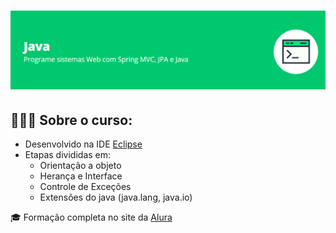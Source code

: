 <h1 align="center">
    <img alt="Capa" title="#Capa" src="https://github.com/Lacivitaa/Alura-Java-Course/blob/master/capa.png" />
</h1>

## 👨🏻‍💻 Sobre o curso:
- Desenvolvido na IDE [Eclipse](https://www.eclipse.org/)
- Etapas divididas em:
  - Orientação a objeto
  - Herança e Interface
  - Controle de Exceções
  - Extensões do java (java.lang, java.io)
  
 🎓 Formação completa no site da [Alura](https://www.alura.com.br/)

